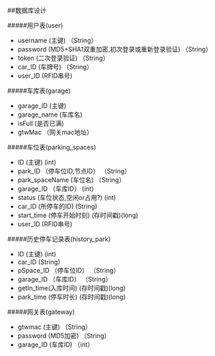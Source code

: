 ##数据库设计

#####用户表(user)
- username (主键) （String）
- password (MD5+SHA1双重加密,初次登录或重新登录验证) （String）
- token (二次登录验证) （String）
- car_ID (车牌号) （String）
- user_ID (RFID串号)

#####车库表(garage)
- garage_ID (主键)
- garage_name (车库名)
- isFull (是否已满)
- gtwMac （网关mac地址）

#####车位表(parking_spaces)
- ID (主键) (int)
- park_ID （停车位ID,节点ID） （String）
- park_spaceName (车位名) （String）
- garage_ID （车库ID） (int)
- status (车位状态,空闲or占用?) (int)
- car_ID (所停车的ID) (String)
- start_time (停车开始时刻) (存时间戳)(long)
- user_ID (RFID串号)

#####历史停车记录表(history_park)
- ID (主键) (int)
- car_ID (String)
- pSpace_ID （停车位ID） （String）
- garage_ID （车库ID） （String）
- getIn_time(入库时间) (存时间戳)(long)
- park_time (停车时长) (存时间戳)(long)


#####网关表(gateway)
- gtwmac (主键) （String）
- password (MD5加密) （String）
- garage_ID (车库ID) （int）

